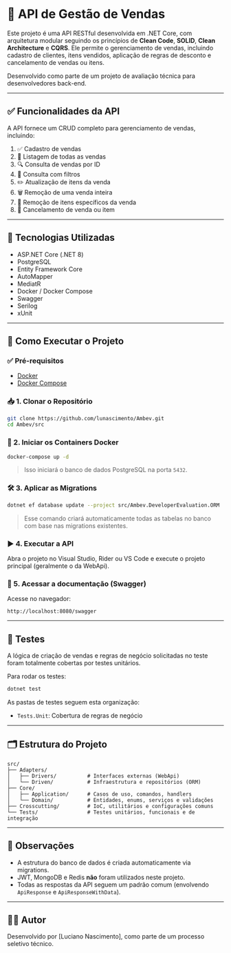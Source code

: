 # 🧾 API de Gestão de Vendas

Este projeto é uma API RESTful desenvolvida em .NET Core, com arquitetura modular seguindo os princípios de **Clean Code**, **SOLID**, **Clean Architecture** e **CQRS**. Ele permite o gerenciamento de vendas, incluindo cadastro de clientes, itens vendidos, aplicação de regras de desconto e cancelamento de vendas ou itens.

Desenvolvido como parte de um projeto de avaliação técnica para desenvolvedores back-end.

---

## ✅ Funcionalidades da API

A API fornece um CRUD completo para gerenciamento de vendas, incluindo:

1. ✅ Cadastro de vendas  
2. 📄 Listagem de todas as vendas  
3. 🔍 Consulta de vendas por ID  
4. 🎯 Consulta com filtros  
5. ✏️ Atualização de itens da venda  
6. 🗑️ Remoção de uma venda inteira  
7. 🧹 Remoção de itens específicos da venda  
8. 🚫 Cancelamento de venda ou item  

---

## 🧰 Tecnologias Utilizadas

- ASP.NET Core (.NET 8)
- PostgreSQL
- Entity Framework Core
- AutoMapper
- MediatR
- Docker / Docker Compose
- Swagger
- Serilog
- xUnit

---

## 🚀 Como Executar o Projeto

### ✅ Pré-requisitos

- [Docker](https://www.docker.com/)
- [Docker Compose](https://docs.docker.com/compose/)

### 📥 1. Clonar o Repositório

```bash
git clone https://github.com/lunascimento/Ambev.git
cd Ambev/src
```

### 🐳 2. Iniciar os Containers Docker

```bash
docker-compose up -d
```

> Isso iniciará o banco de dados PostgreSQL na porta `5432`.

### 🛠️ 3. Aplicar as Migrations

```bash
dotnet ef database update --project src/Ambev.DeveloperEvaluation.ORM
```

> Esse comando criará automaticamente todas as tabelas no banco com base nas migrations existentes.

### ▶️ 4. Executar a API

Abra o projeto no Visual Studio, Rider ou VS Code e execute o projeto principal (geralmente o da WebApi).

### 📂 5. Acessar a documentação (Swagger)

Acesse no navegador:

```
http://localhost:8080/swagger
```

---

## 🧪 Testes

A lógica de criação de vendas e regras de negócio solicitadas no teste foram totalmente cobertas por testes unitários.

Para rodar os testes:

```bash
dotnet test
```

As pastas de testes seguem esta organização:

- `Tests.Unit`: Cobertura de regras de negócio

---

## 🗂️ Estrutura do Projeto

```
src/
├── Adapters/
│   ├── Drivers/          # Interfaces externas (WebApi)
│   └── Driven/           # Infraestrutura e repositórios (ORM)
├── Core/
│   ├── Application/      # Casos de uso, comandos, handlers
│   └── Domain/           # Entidades, enums, serviços e validações
├── Crosscutting/         # IoC, utilitários e configurações comuns
└── Tests/                # Testes unitários, funcionais e de integração
```

---

## 📌 Observações

- A estrutura do banco de dados é criada automaticamente via migrations.
- JWT, MongoDB e Redis **não** foram utilizados neste projeto.
- Todas as respostas da API seguem um padrão comum (envolvendo `ApiResponse` e `ApiResponseWithData`).

---

## 👨‍💻 Autor

Desenvolvido por [Luciano Nascimento], como parte de um processo seletivo técnico.

